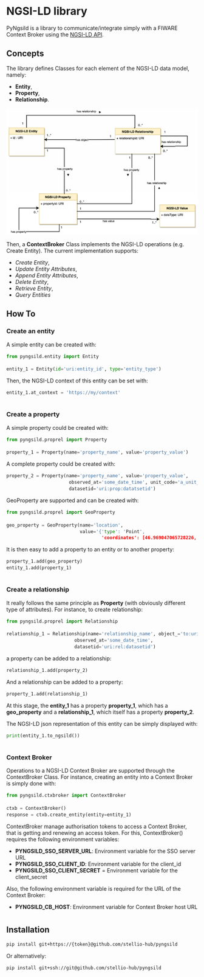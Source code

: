 # NGSI-LD library
PyNgsild is a library to communicate/integrate simply with a FIWARE Context Broker using the [NGSI-LD API](https://www.etsi.org/deliver/etsi_gs/CIM/001_099/009/01.04.01_60/gs_CIM009v010401p.pdf).
## Concepts
The library defines Classes for each element of the NGSI-LD data model, namely:
* **Entity**,
* **Property**,
* **Relationship**.

![](./docs/images/NGSI-LD-uml.png)

Then, a **ContextBroker** Class implements the NGSI-LD operations (e.g. Create Entity). The current implementation supports:
* *Create Entity*,
* *Update Entity Attributes*,
* *Append Entity Attributes*,
* *Delete Entity*,
* *Retrieve Entity*,
* *Query Entities*
## How To
### Create an entity
A simple entity can be created with:
```python
from pyngsild.entity import Entity

entity_1 = Entity(id='uri:entity_id', type='entity_type')
```
Then, the NGSI-LD context of this entity can be set with:
```python
entity_1.at_context = 'https://my/context'
```
#
### Create a property
A simple property could be created with:
```python
from pyngsild.proprel import Property

property_1 = Property(name='property_name', value='property_value')
```
A complete property could be created with:
```python
property_2 = Property(name='property_name', value='property_value',
                       observed_at='some_date_time', unit_code='a_unit_code',
                       datasetid='uri:prop:datatsetid')
```

GeoProperty are supported and can be created with:
```python
from pyngsild.proprel import GeoProperty

geo_property = GeoProperty(name='location',
                           value='{'type': 'Point',
                                   'coordinates': [46.969047065728226, 19.649525998191066]}')
```

It is then easy to add a property to an entity or to another property:
```python
property_1.add(geo_property)
entity_1.add(property_1)
```
#
### Create a relationship
It really follows the same principle as **Property** (with obviously different type of attributes). For instance, to create relationship:
```python
from pyngsild.proprel import Relationship

relationship_1 = Relationship(name='relationship_name', object_='to:uri:object',
                         observed_at='some_date_time',
                         datasetid='uri:rel:datasetid')
```
a property can be added to a relationship:
```python
relationship_1.add(property_2)
```
And a relationship can be added to a property:
```python
property_1.add(relationship_1)
```
At this stage, the **entity_1** has a property **property_1**, which has a **geo_property** and a **relationship_1**, which itself has a property **property_2**.

The NGSI-LD json representation of this entity can be simply displayed with:
```python
print(entity_1.to_ngsild())
```
#
### Context Broker
Operations to a NGSI-LD Context Broker are supported through the ContextBroker Class. For instance, creating an entity into a Context Broker is simply done with:
```python
from pyngsild.ctxbroker import ContextBroker

ctxb = ContextBroker()
response = ctxb.create_entity(entity=entity_1)
```
ContextBroker manage authorisation tokens to access a Context Broker, that is getting and renewing an access token. For this, ContextBroker() requires the following environment variables:
* **PYNGSILD_SSO_SERVER_URL**: Environment variable for the SSO server URL
* **PYNGSILD_SSO_CLIENT_ID**: Environment variable for the client_id
* **PYNGSILD_SSO_CLIENT_SECRET** = Environment variable for the client_secret

Also, the following environment variable is required for the URL of the Context Broker:
* **PYNGSILD_CB_HOST**: Environment variable for Context Broker host URL
#
## Installation
```bash
pip install git+https://{token}@github.com/stellio-hub/pyngsild
```
Or alternatively:
```bash
pip install git+ssh://git@github.com/stellio-hub/pyngsild
```
